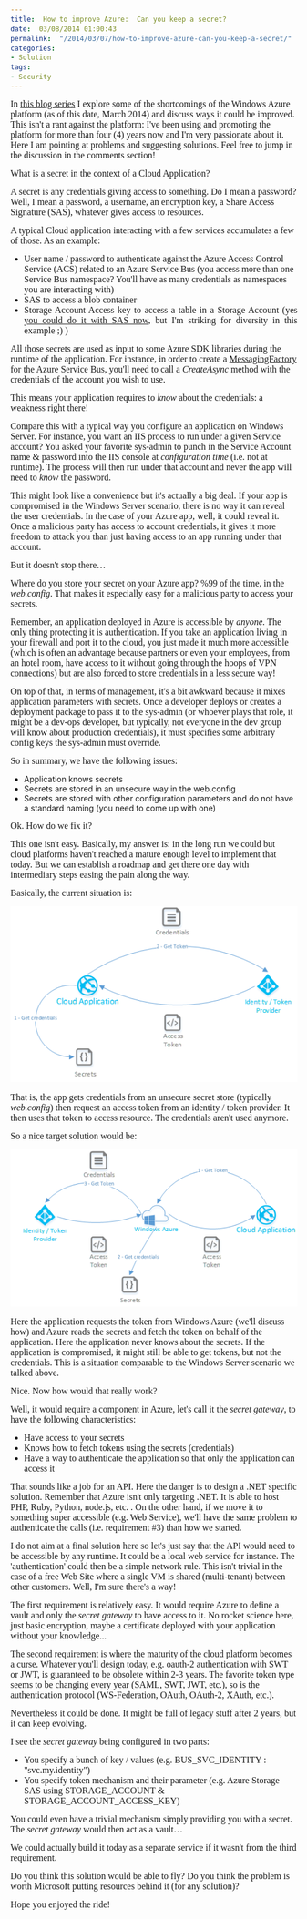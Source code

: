 ```yaml
---
title:  How to improve Azure:  Can you keep a secret?
date:  03/08/2014 01:00:43
permalink:  "/2014/03/07/how-to-improve-azure-can-you-keep-a-secret/"
categories:
- Solution
tags:
- Security
---
```

<span style="font-family:Times New Roman;font-size:12pt;">In <a href="http://vincentlauzon.wordpress.com/2014/03/06/how-to-improve-azure/">this blog series</a> I explore some of the shortcomings of the Windows Azure platform (as of this date, March 2014) and discuss ways it could be improved. This isn't a rant against the platform: I've been using and promoting the platform for more than four (4) years now and I'm very passionate about it. Here I am pointing at problems and suggesting solutions. Feel free to jump in the discussion in the comments section!
</span>

<span style="font-family:Times New Roman;font-size:12pt;">What is a secret in the context of a Cloud Application?
</span>

<span style="font-family:Times New Roman;font-size:12pt;">A secret is any credentials giving access to something. Do I mean a password? Well, I mean a password, a username, an encryption key, a Share Access Signature (SAS), whatever gives access to resources.
</span>

<span style="font-family:Times New Roman;font-size:12pt;">A typical Cloud application interacting with a few services accumulates a few of those. As an example:
</span>
<ul>
	<li><span style="font-family:Times New Roman;font-size:12pt;">User name / password to authenticate against the Azure Access Control Service (ACS) related to an Azure Service Bus (you access more than one Service Bus namespace? You'll have as many credentials as namespaces you are interacting with)
</span></li>
	<li><span style="font-family:Times New Roman;font-size:12pt;">SAS to access a blob container
</span></li>
	<li>
<div style="text-align:justify;"><span style="font-family:Times New Roman;font-size:12pt;">Storage Account Access key to access a table in a Storage Account (yes <a href="http://blogs.msdn.com/b/windowsazurestorage/archive/2012/06/12/introducing-table-sas-shared-access-signature-queue-sas-and-update-to-blob-sas.aspx">you could do it with SAS now</a>, but I'm striking for diversity in this example ;) )
</span></div></li>
</ul>
<span style="font-family:Times New Roman;font-size:12pt;">All those secrets are used as input to some Azure SDK libraries during the runtime of the application. For instance, in order to create a <a href="http://msdn.microsoft.com/en-us/library/windowsazure/microsoft.servicebus.messaging.messagingfactory.aspx">MessagingFactory</a> for the Azure Service Bus, you'll need to call a <em>CreateAsync </em>method with the credentials of the account you wish to use.
</span>

<span style="font-family:Times New Roman;font-size:12pt;">This means your application requires to <em>know</em> about the credentials: a weakness right there!
</span>

<span style="font-family:Times New Roman;font-size:12pt;">Compare this with a typical way you configure an application on Windows Server. For instance, you want an IIS process to run under a given Service account? You asked your favorite sys-admin to punch in the Service Account name &amp; password into the IIS console at <em>configuration time</em> (i.e. not at runtime). The process will then run under that account and never the app will need to <em>know</em> the password.
</span>

<span style="font-family:Times New Roman;font-size:12pt;">This might look like a convenience but it's actually a big deal. If your app is compromised in the Windows Server scenario, there is no way it can reveal the user credentials. In the case of your Azure app, well, it could reveal it. Once a malicious party has access to account credentials, it gives it more freedom to attack you than just having access to an app running under that account.
</span>

<span style="font-family:Times New Roman;font-size:12pt;">But it doesn't stop there…
</span>

<span style="font-family:Times New Roman;font-size:12pt;">Where do you store your secret on your Azure app? %99 of the time, in the <em>web.config</em>. That makes it especially easy for a malicious party to access your secrets.
</span>

<span style="font-family:Times New Roman;font-size:12pt;">Remember, an application deployed in Azure is accessible by <em>anyone</em>. The only thing protecting it is authentication. If you take an application living in your firewall and port it to the cloud, you just made it much more accessible (which is often an advantage because partners or even your employees, from an hotel room, have access to it without going through the hoops of VPN connections) but are also forced to store credentials in a less secure way!
</span>

<span style="font-family:Times New Roman;font-size:12pt;">On top of that, in terms of management, it's a bit awkward because it mixes application parameters with secrets. Once a developer deploys or creates a deployment package to pass it to the sys-admin (or whoever plays that role, it might be a dev-ops developer, but typically, not everyone in the dev group will know about production credentials), it must specifies some arbitrary config keys the sys-admin must override.
</span>

<span style="font-family:Times New Roman;font-size:12pt;">So in summary, we have the following issues:
</span>
<ul>
	<li>Application knows secrets</li>
	<li>Secrets are stored in an unsecure way in the web.config</li>
	<li>Secrets are stored with other configuration parameters and do not have a standard naming (you need to come up with one)</li>
</ul>
<span style="font-family:Times New Roman;font-size:12pt;">Ok. How do we fix it?
</span>

<span style="font-family:Times New Roman;font-size:12pt;">This one isn't easy. Basically, my answer is: in the long run we could but cloud platforms haven't reached a mature enough level to implement that today. But we can establish a roadmap and get there one day with intermediary steps easing the pain along the way.
</span>

<span style="font-family:Times New Roman;font-size:12pt;">Basically, the current situation is:
</span>

<img src="assets/2014/3/how-to-improve-azure-can-you-keep-a-secret/030714_0258_howtoimprov1.png" alt="" /><span style="font-family:Times New Roman;font-size:12pt;">
</span>

<span style="font-family:Times New Roman;font-size:12pt;">That is, the app gets credentials from an unsecure secret store (typically <em>web.config</em>) then request an access token from an identity / token provider. It then uses that token to access resource. The credentials aren't used anymore.
</span>

<span style="font-family:Times New Roman;font-size:12pt;">So a nice target solution would be:
</span>

<img src="assets/2014/3/how-to-improve-azure-can-you-keep-a-secret/030714_0258_howtoimprov2.png" alt="" /><span style="font-family:Times New Roman;font-size:12pt;">
</span>

<span style="font-family:Times New Roman;font-size:12pt;">Here the application requests the token from Windows Azure (we'll discuss how) and Azure reads the secrets and fetch the token on behalf of the application. Here the application never knows about the secrets. If the application is compromised, it might still be able to get tokens, but not the credentials. This is a situation comparable to the Windows Server scenario we talked above.
</span>

<span style="font-family:Times New Roman;font-size:12pt;">Nice. Now how would that really work?
</span>

<span style="font-family:Times New Roman;font-size:12pt;">Well, it would require a component in Azure, let's call it the <em>secret gateway</em>, to have the following characteristics:
</span>
<ul>
	<li><span style="font-family:Times New Roman;font-size:12pt;">Have access to your secrets
</span></li>
	<li><span style="font-family:Times New Roman;font-size:12pt;">Knows how to fetch tokens using the secrets (credentials)
</span></li>
	<li><span style="font-family:Times New Roman;font-size:12pt;">Have a way to authenticate the application so that only the application can access it
</span></li>
</ul>
<span style="font-family:Times New Roman;font-size:12pt;">That sounds like a job for an API. Here the danger is to design a .NET specific solution. Remember that Azure isn't only targeting .NET. It is able to host PHP, Ruby, Python, node.js, etc. . On the other hand, if we move it to something super accessible (e.g. Web Service), we'll have the same problem to authenticate the calls (i.e. requirement #3) than how we started.
</span>

<span style="font-family:Times New Roman;font-size:12pt;">I do not aim at a final solution here so let's just say that the API would need to be accessible by any runtime. It could be a local web service for instance. The 'authentication' could then be a simple network rule. This isn't trivial in the case of a free Web Site where a single VM is shared (multi-tenant) between other customers. Well, I'm sure there's a way!
</span>

<span style="font-family:Times New Roman;font-size:12pt;">The first requirement is relatively easy. It would require Azure to define a vault and only the <em>secret gateway</em> to have access to it. No rocket science here, just basic encryption, maybe a certificate deployed with your application without your knowledge...
</span>

<span style="font-family:Times New Roman;font-size:12pt;">The second requirement is where the maturity of the cloud platform becomes a curse. Whatever you'll design today, e.g. oauth-2 authentication with SWT or JWT, is guaranteed to be obsolete within 2-3 years. The favorite token type seems to be changing every year (SAML, SWT, JWT, etc.), so is the authentication protocol (WS-Federation, OAuth, OAuth-2, XAuth, etc.).
</span>

<span style="font-family:Times New Roman;font-size:12pt;">Nevertheless it could be done. It might be full of legacy stuff after 2 years, but it can keep evolving.
</span>

<span style="font-family:Times New Roman;font-size:12pt;">I see the <em>secret gateway</em> being configured in two parts:
</span>
<ul>
	<li><span style="font-family:Times New Roman;font-size:12pt;">You specify a bunch of key / values (e.g. BUS_SVC_IDENTITY : "svc.my.identity")
</span></li>
	<li><span style="font-family:Times New Roman;font-size:12pt;">You specify token mechanism and their parameter (e.g. Azure Storage SAS using STORAGE_ACCOUNT &amp; STORAGE_ACCOUNT_ACCESS_KEY)
</span></li>
</ul>
<span style="font-family:Times New Roman;font-size:12pt;">You could even have a trivial mechanism simply providing you with a secret. The <em>secret gateway</em> would then act as a vault…
</span>

<span style="font-family:Times New Roman;font-size:12pt;">We could actually build it today as a separate service if it wasn't from the third requirement.
</span>

<span style="font-family:Times New Roman;font-size:12pt;">Do you think this solution would be able to fly? Do you think the problem is worth Microsoft putting resources behind it (for any solution)?
</span>

<span style="font-family:Times New Roman;font-size:12pt;">Hope you enjoyed the ride!</span>